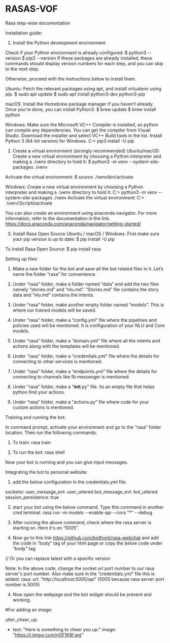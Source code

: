 # RASAS-VOF
Rasa step-wise documentation

Installation guide:
1. Install the Python development environment:

Check if your Python environment is already configured:
$ python3 --version
$ pip3 --version
If these packages are already installed, these commands should display version numbers for each step, and you can skip to the next step.
 
Otherwise, proceed with the instructions below to install them.
 
Ubuntu:
Fetch the relevant packages using apt, and install virtualenv using pip.
$ sudo apt update
$ sudo apt install python3-dev python3-pip
 
macOS:
Install the Homebrew package manager if you haven’t already.
Once you’re done, you can install Python3.
$ brew update
$ brew install python
 
Windows:
Make sure the Microsoft VC++ Compiler is installed, so python can compile any dependencies. You can get the compiler from Visual Studio. Download the installer and select VC++ Build tools in the list.
Install Python 3 (64-bit version) for Windows.
C:\> pip3 install -U pip
 
2. Create a virtual environment (strongly recommended)
Ubuntu/macOS:
Create a new virtual environment by choosing a Python interpreter and making a ./venv directory to hold it:
$ python3 -m venv --system-site-packages ./venv
 
Activate the virtual environment:
$ source ./venv/bin/activate
 
 
 
 
Windows:
Create a new virtual environment by choosing a Python interpreter and making a .\venv directory to hold it:
C:\> python3 -m venv --system-site-packages ./venv
Activate the virtual environment:
C:\> .\venv\Scripts\activate
 
You can also create an environment using anaconda navigator. For more information, refer to the documentation in the link.
https://docs.anaconda.com/anaconda/navigator/getting-started/ 
 
3. Install Rasa Open Source
Ubuntu / macOS / Windows:
First make sure your pip version is up to date:
$ pip install -U pip
 
To install Rasa Open Source:
$ pip install rasa
 
Setting up files:
1) Make a new folder for the bot and save all the bot related files in it. Let’s name the folder “rasa” for convenience.
 
2) Under “rasa” folder, make a folder named “data” and add the two files namely “stories.md” and “nlu.md”.
“Stories.md” file contains the story data and “nlu.md” contains the intents. 
 
3) Under “rasa” folder, make another empty folder named “models”. This is where our trained models will be saved.
 
4) Under “rasa” folder, make a “config.yml” file where the pipelines and policies used will be mentioned. It is configuration of your NLU and Core models.
 
5) Under “rasa” folder, make a “domain.yml” file where all the intents and actions along with the templates will be mentioned.
 
6) Under “rasa” folder, make a “credentials.yml” file where the details for connecting to other services is mentioned.
 
7) Under “rasa” folder, make a “endpoints.yml” file where the details for connecting to channels like fb messenger is mentioned.
 
8) Under “rasa” folder, make a “__init__.py” file. Its an empty file that helps python find your actions.
 
9) Under “rasa” folder, make a “actions.py” file where code for your custom actions is mentioned.
 
Training and running the bot:
 
In command prompt, activate your environment and go to the “rasa” folder location. Then run the following commands.
 
1) To train:
     rasa train
 
2) To run the bot:
     rasa shell
 
Now your bot is running and you can give input messages.
 
Integrating the bot to personal website:
 
1) add the below configuration in the credentials.yml file:
 
socketio:
  user_message_evt: user_uttered
  bot_message_evt: bot_uttered
  session_persistence: true
 
2) start your bot using the below command. Type this command in another cmd terminal.
rasa run -m models --enable-api --cors "*" --debug
 
 
 
 
 
 
 
 
 
3) After running the above command, check where the rasa server is starting on. Here it's on “5005”.
 

 
4) Now go to this link https://github.com/botfront/rasa-webchat and add the code in “body” tag of your html page or copy the below code under “body” tag.
<div id="webchat"/>
<script src="https://storage.googleapis.com/mrbot-cdn/webchat-latest.js"></script>
// Or you can replace latest with a specific version
<script>
  WebChat.default.init({
    selector: "#webchat",
    customData: {"language": "en"}, // arbitrary custom data. Stay minimal as this will be added to the socket
    socketUrl: "http://localhost:5005", //take note, the 5005 is because our rasa server is working on 5005 
    socketPath: "/socket.io/",
    title: "Title",
    subtitle: "Subtitle",
  })
</script>
 
Note: In the above code, change the socket url port number to our rasa server's port number. Also make sure in the “credentials.yml” file this is added:
rasa:
  url: "http://localhost:5005/api" 
(5005 because rasa server port number is 5005)
 
4) Now open the webpage and the bot widget should be present and working.
 
 
 
 
 #For adding an image:
 
 
  utter_cheer_up:
  - text: "Here is something to cheer you up:"
    image: "https://i.imgur.com/nGF1K8f.jpg"

 
 
 
 
 



